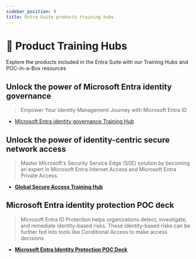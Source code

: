 ```yaml
---
sidebar_position: 9
title: Entra Suite products training hubs
---
```

# 🏫 Product Training Hubs

Explore the products included in the Entra Suite with our Training Hubs and POC-in-a-Box resources
 
## Unlock the power of Microsoft Entra identity governance

> Empower Your Identity Management Journey with Microsoft Entra ID

- [Microsoft Entra identity governance Training Hub](https://aka.ms/entraidgovernancetraining)

## Unlock the power of identity-centric secure network access

> Master Microsoft's Security Service Edge (SSE) solution by becoming an expert in Microsoft Entra Internet Access and Microsoft Entra Private Access.

- **[Global Secure Access Training Hub](https://aka.ms/GlobalSecureAccessTraining)**

## Microsoft Entra identity protection POC deck

> Microsoft Entra ID Protection helps organizations detect, investigate, and remediate identity-based risks. These identity-based risks can be further fed into tools like Conditional Access to make access decisions

- **[Microsoft Entra Identity Protection POC Deck](../Assets/Entra_Suite_Microsoft_Identity_Protection_POC_in_a_Box.pptx)**